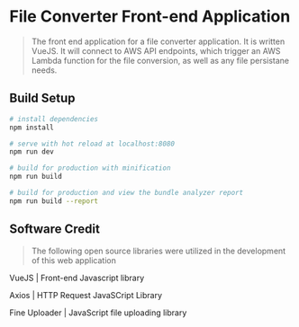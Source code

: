 # File Converter Front-end Application

> The front end application for a file converter application. It is written VueJS. It will connect to AWS API endpoints, which trigger an AWS Lambda function for the file conversion, as well as any file persistane needs.

## Build Setup

``` bash
# install dependencies
npm install

# serve with hot reload at localhost:8080
npm run dev

# build for production with minification
npm run build

# build for production and view the bundle analyzer report
npm run build --report
```

## Software Credit

> The following open source libraries were utilized in the development of this web application

VueJS           | Front-end Javascript library

Axios           | HTTP Request JavaSCript Library

Fine Uploader   | JavaScript file uploading library
